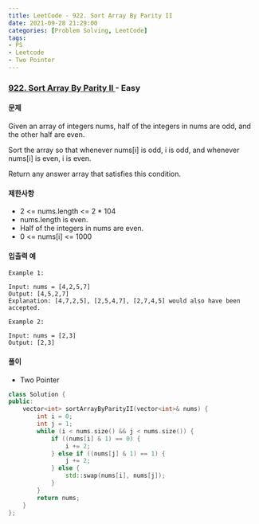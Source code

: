 ```yaml
---
title: LeetCode - 922. Sort Array By Parity II
date: 2021-09-28 21:29:00
categories: [Problem Solving, LeetCode]
tags:
- PS
- Leetcode
- Two Pointer
---
```


### [ 922. Sort Array By Parity II ](https://leetcode.com/problems/sort-array-by-parity-ii/) - Easy

#### 문제

Given an array of integers nums, half of the integers in nums are odd, and the other half are even.

Sort the array so that whenever nums[i] is odd, i is odd, and whenever nums[i] is even, i is even.

Return any answer array that satisfies this condition.

#### 제한사항

- 2 <= nums.length <= 2 * 104
- nums.length is even.
- Half of the integers in nums are even.
- 0 <= nums[i] <= 1000

#### 입출력 예

```
Example 1:

Input: nums = [4,2,5,7]
Output: [4,5,2,7]
Explanation: [4,7,2,5], [2,5,4,7], [2,7,4,5] would also have been accepted.
```

```
Example 2:

Input: nums = [2,3]
Output: [2,3]
```

#### 풀이
- Two Pointer

```cpp
class Solution {
public:
    vector<int> sortArrayByParityII(vector<int>& nums) {
        int i = 0;
        int j = 1;
        while (i < nums.size() && j < nums.size()) {
            if ((nums[i] & 1) == 0) {
                i += 2;
            } else if ((nums[j] & 1) == 1) {
                j += 2;                
            } else {
                std::swap(nums[i], nums[j]);
            }
        }
        return nums;
    }
};
```
